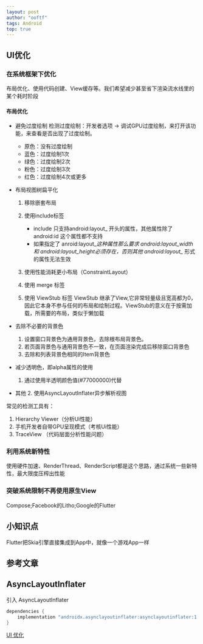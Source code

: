 ```yaml
---
layout: post
author: "ooftf"
tags: Android
top: true
---
```


## UI优化

### 在系统框架下优化
  布局优化、使用代码创建、View缓存等。我们希望减少甚至省下渲染流水线里的某个耗时阶段
#### 布局优化
* 避免过度绘制
  检测过度绘制：开发者选项 -> 调试GPU过度绘制，来打开该功能，来查看是否出现了过度绘制。
  * 原色：没有过度绘制
  * 蓝色：过度绘制1次
  * 绿色：过度绘制2次
  * 粉色：过度绘制3次
  * 红色：过度绘制4次或更多

 * 布局视图树扁平化
   1. 移除嵌套布局
   2. 使用include标签
      * include 只支持android:layout_ 开头的属性，其他属性除了 android:id 这个属性都不支持
      * 如果指定了 anroid:layout_*这种属性那么要求 android:layout_width 和 android:layout_height必须存在，否则其他 android:layout_* 形式的属性无法生效 
      
   3. 使用性能消耗更小布局（ConstraintLayout）
   4. 使用 merge 标签
   5. 使用 ViewStub 标签
      ViewStub 继承了View,它非常轻量级且宽高都为0，因此它本身不参与任何的布局和绘制过程。ViewStub的意义在于按需加载，所需要的布局，类似于懒加载

* 去除不必要的背景色
  1. 设置窗口背景色为通用背景色，去除根布局背景色。
  2. 若页面背景色与通用背景色不一致，在页面渲染完成后移除窗口背景色
  3. 去除和列表背景色相同的Item背景色
* 减少透明色，即alpha属性的使用
  1. 通过使用半透明颜色值(#77000000)代替
* 其他
  2. 使用AsyncLayoutInflater异步解析视图

常见的检测工具有：
1. Hierarchy Viewer（分析Ui性能）
2. 手机开发者自带GPU呈现模式（考核Ui性能）
3. TraceView （代码层面分析性能问题）

### 利用系统新特性
使用硬件加速、RenderThread、RenderScript都是这个思路，通过系统一些新特性，最大限度压榨出性能
### 突破系统限制不再使用原生View
Compose;Facebook的Litho;Google的Flutter
## 小知识点
Flutter把Skia引擎直接集成到App中，就像一个游戏App一样
## 参考文章

## AsyncLayoutInflater
引入 AsyncLayoutInflater
```groovy
dependencies {
    implementation "androidx.asynclayoutinflater:asynclayoutinflater:1.0.0"
}
```

[UI 优化](https://blog.csdn.net/freekiteyu/article/details/77862670)
